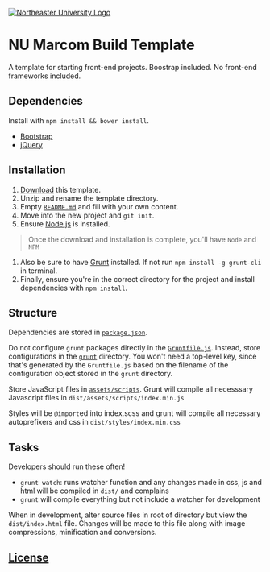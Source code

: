 [![Northeaster University Logo](https://cloud.githubusercontent.com/assets/8379295/20542121/4363ffce-b0ce-11e6-96ed-cf37b7608e59.png)](https://neu.edu)

# NU Marcom Build Template

A template for starting front-end projects. Boostrap included. No
front-end frameworks included.

## Dependencies

Install with `npm install && bower install`.

-   [Bootstrap](http://getbootstrap.com)
-   [jQuery](https://jquery.com/)

## Installation

1.  [Download](../../archive/master.zip) this template.
1.  Unzip and rename the template directory.
1.  Empty [`README.md`](README.md) and fill with your own content.
1.  Move into the new project and `git init`.
1.  Ensure [Node.js](https://nodejs.org/en/) is installed.
>  Once the download and installation is complete, you'll have `Node` and `NPM`
1.  Also be sure to have [Grunt](http://gruntjs.com/) installed. If not run
`npm install -g grunt-cli` in terminal.
1.  Finally, ensure you're in the correct directory for the project and
install dependencies with `npm install`.

## Structure

Dependencies are stored in [`package.json`](package.json).

Do not configure `grunt` packages directly in the
[`Gruntfile.js`](Gruntfile.js). Instead, store configurations in the
[`grunt`](grunt) directory. You won't need a top-level key, since that's
generated by the `Gruntfile.js` based on the filename of the configuration
object stored in the `grunt` directory.

Store JavaScript files in [`assets/scripts`](assets/scripts).
Grunt will compile all necesssary Javascript files in `dist/assets/scripts/index.min.js`


Styles will be `@import`ed into index.scss and grunt will compile all necessary
autoprefixers and css in `dist/styles/index.min.css`

## Tasks

Developers should run these often!

-   `grunt watch`: runs watcher function and any changes made in css, js and html will
be compiled in `dist/`
    and complains
-  `grunt` will compile everything but not include a watcher for development

When in development, alter source files in root of directory but view the
`dist/index.html` file. Changes will be made to this file along with image compressions,
minification and conversions.

## [License](LICENSE)

